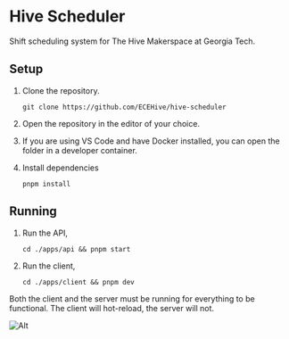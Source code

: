 # Hive Scheduler

Shift scheduling system for The Hive Makerspace at Georgia Tech.

## Setup

1. Clone the repository.

   `git clone https://github.com/ECEHive/hive-scheduler`
   
3. Open the repository in the editor of your choice.
4. If you are using VS Code and have Docker installed, you can open the folder in a developer container.
5. Install dependencies

   `pnpm install`

## Running

1. Run the API,

    `cd ./apps/api && pnpm start`
  
2. Run the client,

    `cd ./apps/client && pnpm dev`

Both the client and the server must be running for everything to be functional. The client will hot-reload, the server will not.

![Alt](https://repobeats.axiom.co/api/embed/4f681a06b224ae315d44b257b17f52576bc6eefc.svg "Repobeats analytics image")
